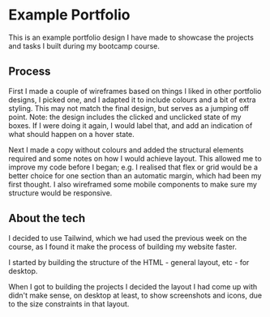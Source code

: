 
# Example Portfolio

This is an example portfolio design I have made to showcase the projects and tasks I built during my bootcamp course.

## Process

First I made a couple of wireframes based on things I liked in other portfolio designs, I picked one, and I adapted it to include colours and a bit of extra styling. This may not match the final design, but serves as a jumping off point. Note: the design includes the clicked and unclicked state of my boxes. If I were doing it again, I would label that, and add an indication of what should happen on a hover state.

Next I made a copy without colours and added the structural elements required and some notes on how I would achieve layout. This allowed me to improve my code before I began; e.g. I realised that flex or grid would be a better choice for one section than an automatic margin, which had been my first thought. I also wireframed some mobile components to make sure my structure would be responsive. 

## About the tech

I decided to use Tailwind, which we had used the previous week on the course, as I found it make the process of building my website faster.

I started by building the structure of the HTML - general layout, etc - for desktop.

When I got to building the projects I decided the layout I had come up with didn't make sense, on desktop at least, to show screenshots and icons, due to the size constraints in that layout.
